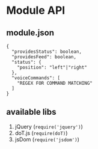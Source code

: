 # Module API

## module.json

    {
      "providesStatus": boolean,
      "providesFeed": boolean,
      "status": {
        "position": "left"|"right"
      },
      "voiceCommands": [
        "REGEX FOR COMMAND MATCHING"
      ]
    }

## available libs

1. jQuery (`require('jquery')`)
2. doT.js (`require(doT)`)
3. jsDom (`require('jsdom')`)
